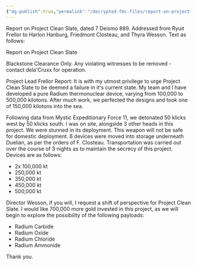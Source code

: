 ```yaml
---
{"dg-publish":true,"permalink":"/decrypted-fmc-files/report-on-project-clean-slate/"}
---
```


Report on Project Clean Slate, dated 7 Deismo 889. Addressed from Ryuit Frellor to Harlon Hanburg, Friedmont Closteau, and Thyra Wesson. Text as follows:

Report on Project Clean Slate

Blackstone Clearance Only. Any violating witnesses to be removed - contact dela'Cruxx for operation.

Project Lead Frellor Report: It is with my utmost privilege to urge Project Clean Slate to be deemed a failure in it's current state. My team and I have developed a pure Radium thermonuclear device, varying from 100,000 to 500,000 kilotons. After much work, we perfected the designs and took one of 150,000 kilotons into the sea. 

Following data from Mystic Expeditionary Force 11, we detonated 50 klicks west by 50 klicks south. I was on site, alongside 3 other heads in this project. We were stunned in its deployment. This weapon will not be safe for domestic deployment. 6 devices were moved into storage underneath Duelian, as per the orders of F. Closteau. Transportation was carried out over the course of 3 nights as to maintain the secrecy of this project. Devices are as follows:

- 2x 100,000 kt 
- 250,000 kt 
- 350,000 kt 
- 450,000 kt
- 500,000 kt

Director Wesson, if you will, I request a shift of perspective for Project Clean Slate. I would like 700,000 more gold invested in this project, as we will begin to explore the possibility of the following payloads:

- Radium Carbide
- Radium Oxide
- Radium Chloride
- Radium Ammonide

Thank you.



